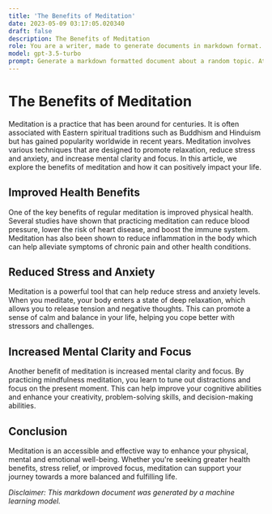 ```yaml
---
title: 'The Benefits of Meditation'
date: 2023-05-09 03:17:05.020340
draft: false
description: The Benefits of Meditation
role: You are a writer, made to generate documents in markdown format. It is very important that all of the documents you generate are in valid markdown format.
model: gpt-3.5-turbo
prompt: Generate a markdown formatted document about a random topic. At the bottom, include a disclaimer explaining that the document was generated by you. The first line of the document should be the title. Make sure that the entire document is in proper markdown format, using a mix of various tags to make the document visually appealing.
---
```


# The Benefits of Meditation

Meditation is a practice that has been around for centuries. It is often associated with Eastern spiritual traditions such as Buddhism and Hinduism but has gained popularity worldwide in recent years. Meditation involves various techniques that are designed to promote relaxation, reduce stress and anxiety, and increase mental clarity and focus. In this article, we explore the benefits of meditation and how it can positively impact your life.

## Improved Health Benefits

One of the key benefits of regular meditation is improved physical health. Several studies have shown that practicing meditation can reduce blood pressure, lower the risk of heart disease, and boost the immune system. Meditation has also been shown to reduce inflammation in the body which can help alleviate symptoms of chronic pain and other health conditions.

## Reduced Stress and Anxiety

Meditation is a powerful tool that can help reduce stress and anxiety levels. When you meditate, your body enters a state of deep relaxation, which allows you to release tension and negative thoughts. This can promote a sense of calm and balance in your life, helping you cope better with stressors and challenges.

## Increased Mental Clarity and Focus

Another benefit of meditation is increased mental clarity and focus. By practicing mindfulness meditation, you learn to tune out distractions and focus on the present moment. This can help improve your cognitive abilities and enhance your creativity, problem-solving skills, and decision-making abilities.

## Conclusion

Meditation is an accessible and effective way to enhance your physical, mental and emotional well-being. Whether you're seeking greater health benefits, stress relief, or improved focus, meditation can support your journey towards a more balanced and fulfilling life.

*Disclaimer: This markdown document was generated by a machine learning model.*